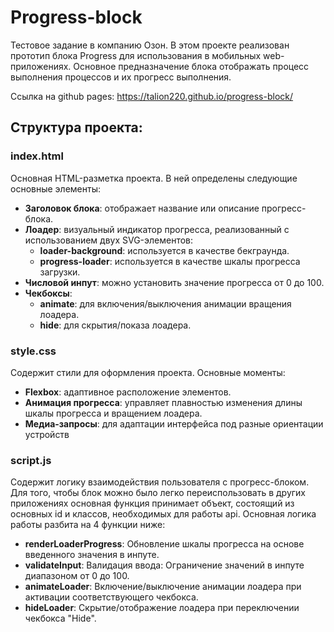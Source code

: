 # Progress-block
Тестовое задание в компанию Озон. 
В этом проекте реализован прототип блока Progress для использования в мобильных web-приложениях. Основное предназначение блока отображать процесс выполнения процессов и их прогресс
выполнения.

Ссылка на github pages: https://talion220.github.io/progress-block/

## Структура проекта:

### index.html
  Основная HTML-разметка проекта. В ней определены следующие основные элементы:

- **Заголовок блока**: отображает название или описание прогресс-блока.
- **Лоадер**: визуальный индикатор прогресса, реализованный с использованием двух SVG-элементов:
  - **loader-background**: используется в качестве бекграунда.
  - **progress-loader**: используется в качестве шкалы прогресса загрузки.
- **Числовой инпут**: можно установить значение прогресса от 0 до 100.
- **Чекбоксы**:
  - **animate**: для включения/выключения анимации вращения лоадера.
  - **hide**: для скрытия/показа лоадера.
### style.css
Содержит стили для оформления проекта. Основные моменты:
  - **Flexbox**: адаптивное расположение элементов.
  - **Анимация прогресса**: управляет плавностью изменения длины шкалы прогресса и вращением лоадера.
  - **Медиа-запросы**: для адаптации интерфейса под разные ориентации устройств
### script.js
Содержит логику взаимодействия пользователя с прогресс-блоком. Для того, чтобы блок можно было легко переиспользовать в других приложениях 
основная функция принимает объект, состоящий из основных id и классов, необходимых для работы api.
  Основная логика работы разбита на 4 функции ниже:
  - **renderLoaderProgress**: Обновление шкалы прогресса на основе введенного значения в инпуте.
  - **validateInput**: Валидация ввода: Ограничение значений в инпуте диапазоном от 0 до 100.
  - **animateLoader**: Включение/выключение анимации лоадера при активации соответствующего чекбокса.
  - **hideLoader**: Скрытие/отображение лоадера при переключении чекбокса "Hide".
